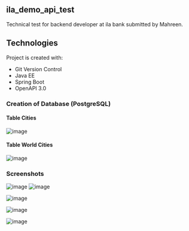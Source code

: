 
## ila_demo_api_test
Technical test for backend developer at ila bank submitted by Mahreen. 


## Technologies
Project is created with:
  * Git Version Control
  *	Java EE
  *	Spring Boot
  * OpenAPI 3.0


### Creation of Database (PostgreSQL)
#### Table Cities 
![image](https://i.imgur.com/1A5CZ22.png})

#### Table World Cities

![image](https://i.imgur.com/2uOpfyw.png})


### Screenshots

![image](https://i.imgur.com/1A5CZ22.png})
![image](https://i.imgur.com/gzgip34.png})


![image](https://i.imgur.com/J7Bm0fe.png})


![image](https://i.imgur.com/ISnOJv4.png})



![image](https://i.imgur.com/2uOpfyw.png})


